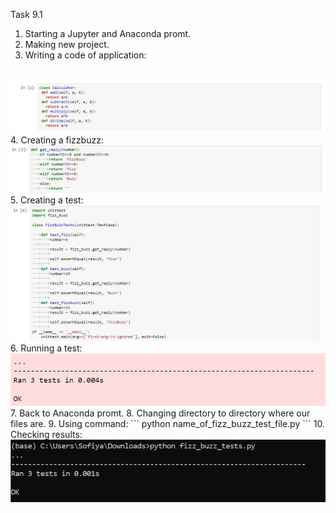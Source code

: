 Task 9.1

1. Starting a Jupyter and Anaconda promt.
2. Making new project.
3. Writing a code of application:
<br>
<img src="https://github.com/sofiiasss/DevOps_online_Kharkiv_2021Q2/blob/master/m9/images/calculator.jpg">
<br>
4. Creating a fizzbuzz:
<br>
<img src="https://github.com/sofiiasss/DevOps_online_Kharkiv_2021Q2/blob/master/m9/images/fizz_buzz.jpg">
<br>
5. Creating a test:
<br>
<img src="https://github.com/sofiiasss/DevOps_online_Kharkiv_2021Q2/blob/master/m9/images/test.jpg">
<br>
6. Running a test:
<br>
<img src="https://github.com/sofiiasss/DevOps_online_Kharkiv_2021Q2/blob/master/m9/images/run1.jpg">
<br>
7. Back to Anaconda promt.
8. Changing directory to directory where our files are.
9. Using command:
```
python name_of_fizz_buzz_test_file.py
```
10. Checking results:
<br>
<img src="https://github.com/sofiiasss/DevOps_online_Kharkiv_2021Q2/blob/master/m9/images/run_cmd_s.jpg">
<br>